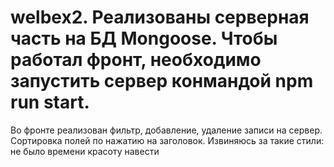 # welbex2. Реализованы серверная часть на БД Mongoose. Чтобы работал фронт, необходимо запустить сервер конмандой npm run start.
Во фронте реализован фильтр, добавление, удаление записи на сервер. Сортировка полей по нажатию на заголовок. Извиняюсь за такие стили: не было времени красоту навести